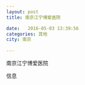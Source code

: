 ```yaml
--- 
layout: post 
title: 南京江宁博爱医院

date:   2016-05-03 13:39:56 
categories: 其他  
city: 南京
  
--- 
```

   
南京江宁博爱医院

信息

